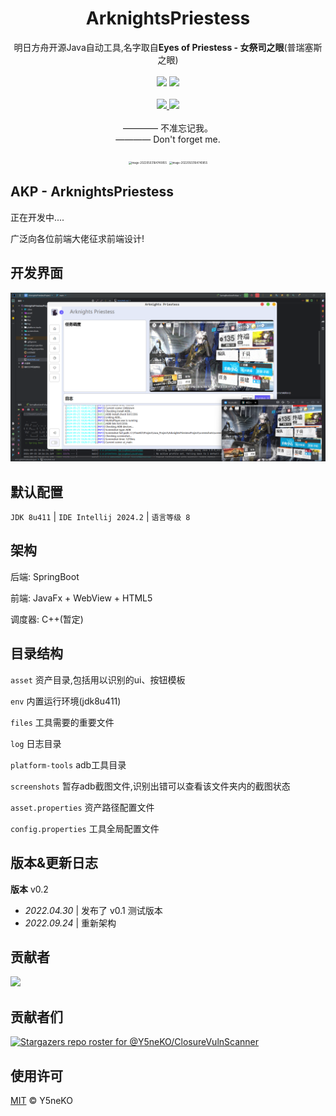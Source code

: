 <h1 align="center">ArknightsPriestess</h1>
<p align="center">
  明日方舟开源Java自动工具,名字取自<b>Eyes of Priestess - 女祭司之眼</b>(普瑞塞斯之眼)
  <br><br>
  <a href='https://blog.ysneko.com'><img src="https://img.shields.io/static/v1?label=Powered%20by&message=Y5neKO&color=green"></a>
  <a href='https://www.oracle.com/java/technologies/downloads/#java8'><img src="https://img.shields.io/static/v1?label=JDK&message=1.8&color=yellow"></a>
  <br><br>
  <a href="#">
    <img src="https://img.shields.io/badge/Supported%20by-Alipay🈲%20%E2%86%92-gray.svg?colorA=655BE1&colorB=4F44D6&style=for-the-badge"/>
  </a>
  <a href="#">
    <img src="https://img.shields.io/badge/Supported%20by-WechatPay🈲%20%E2%86%92-gray.svg?colorA=61c265&colorB=4CAF50&style=for-the-badge"/>
  </a>
  <br><br>
  <a>———— 不准忘记我。</a>
  <br>
  <a>———— Don't forget me.</a>
  <br><br>
  <img src="https://img-blog.csdnimg.cn/7512889713bd422dbd791e17359ed1d3.png" alt="image-20220503164740855" style="zoom:30%;" />
  <img src="https://img-blog.csdnimg.cn/66faca6cebf54f778e201362c8a34388.png" alt="image-20220503164740855" style="zoom:30%;" />
</p>

## AKP - ArknightsPriestess
正在开发中....

广泛向各位前端大佬征求前端设计!

## 开发界面

![img.png](img.png)

## 默认配置
`JDK 8u411`  |  `IDE Intellij 2024.2`  |  `语言等级 8`

## 架构
后端: SpringBoot

前端: JavaFx + WebView + HTML5

调度器: C++(暂定)

## 目录结构

`asset` 资产目录,包括用以识别的ui、按钮模板

`env` 内置运行环境(jdk8u411)

`files` 工具需要的重要文件

`log` 日志目录

`platform-tools` adb工具目录

`screenshots` 暂存adb截图文件,识别出错可以查看该文件夹内的截图状态

`asset.properties` 资产路径配置文件

`config.properties` 工具全局配置文件


## 版本&更新日志
**版本** v0.2

- *2022.04.30* | 发布了 v0.1 测试版本
- *2022.09.24* | 重新架构

## 贡献者

<a href="https://github.com/Y5neKO/ArknightsPriestessProject/graphs/contributors">
  <img src="https://contrib.rocks/image?repo=Y5neKO/ArknightsPriestessProject" />
</a>

## 贡献者们

[![Stargazers repo roster for @Y5neKO/ClosureVulnScanner](http://reporoster.com/stars/Y5neKO/ArknightsPriestessProject)](https://github.com/Y5neKO/ArknightsPriestessProject/stargazers)


## 使用许可
[MIT](LICENSE) © Y5neKO

